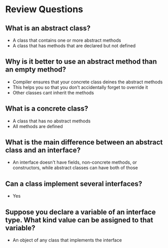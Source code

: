 # Review Questions
## What is an abstract class?
- A class that contains one or more abstract methods
- A class that has methods that are declared but not defined
## Why is it better to use an abstract method than an empty method?
- Compiler ensures that your concrete class deines the abstract methods
- This helps you so that you don't accidentally forget to override it
- Other classes cant inherit the methods
## What is a concrete class?
- A class that has no abstract methods
- All methods are defined
## What is the main difference between an abstract class and an interface?
- An interface doesn't have fields, non-concrete methods, or constructors, while abstract classes can have both of those
## Can a class implement several interfaces?
- Yes
## Suppose you declare a variable of an interface type. What kind value can be assigned to that variable?
- An object of any class that implements the interface 